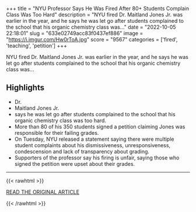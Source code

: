 +++
title = "NYU Professor Says He Was Fired After 80+ Students Complain Class Was Too Hard"
description = "NYU fired Dr. Maitland Jones Jr. was earlier in the year, and he says he was let go after students complained to the school that his organic chemistry class was..."
date = "2022-10-05 22:18:01"
slug = "633e02749acc83f0437ef886"
image = "https://i.imgur.com/Hw0rToA.jpg"
score = "9567"
categories = ['fired', 'teaching', 'petition']
+++

NYU fired Dr. Maitland Jones Jr. was earlier in the year, and he says he was let go after students complained to the school that his organic chemistry class was...

## Highlights

- Dr.
- Maitland Jones Jr.
- says he was let go after students complained to the school that his organic chemistry class was too hard.
- More than 80 of his 350 students signed a petition claiming Jones was responsible for their failing grades.
- On Tuesday, NYU released a statement saying there were multiple student complaints about his dismissiveness, unresponsiveness, condescension and lack of transparency about grading.
- Supporters of the professor say his firing is unfair, saying those who signed the petition were upset about their grades.

---

{{< rawhtml >}}
  <p class="article-category">
    <a target="_blank" href="https://www.nbcnewyork.com/news/local/nyu-professor-gets-fired-over-grading-after-students-file-petition-sparking-debate/3894052/">READ THE ORIGINAL ARTICLE</a>
  </p>
{{< /rawhtml >}}
